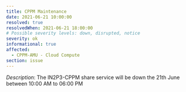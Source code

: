 ```yaml
---
title: CPPM Maintenance
date: 2021-06-21 10:00:00
resolved: true
resolvedWhen: 2021-06-21 18:00:00
# Possible severity levels: down, disrupted, notice
severity: ok
informational: true
affected:
  - CPPM-AMU - Cloud Compute
section: issue
---
```


*Description*: The IN2P3-CPPM  share service will be down the 21th June between 10:00 AM to 06:00 PM
